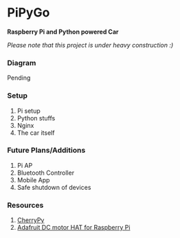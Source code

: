 # PiPyGo
**Raspberry Pi and Python powered Car**

*Please note that this project is under heavy construction :)*

### Diagram
Pending

### Setup
1. Pi setup
2. Python stuffs
3. Nginx
4. The car itself

### Future Plans/Additions
1. Pi AP
2. Bluetooth Controller
3. Mobile App
4. Safe shutdown of devices

### Resources
1. [CherryPy](http://docs.cherrypy.org/en/latest/basics.html)
2. [Adafruit DC motor HAT for Raspberry Pi](https://learn.adafruit.com/adafruit-dc-and-stepper-motor-hat-for-raspberry-pi/overview)
